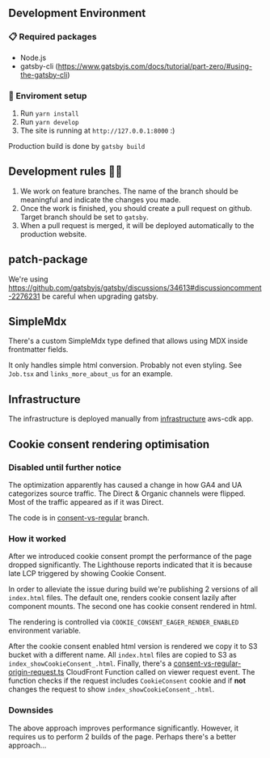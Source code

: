 ## Development Environment

### 📋 Required packages

- Node.js
- gatsby-cli (https://www.gatsbyjs.com/docs/tutorial/part-zero/#using-the-gatsby-cli)

### 🚀 Enviroment setup

1. Run `yarn install`
1. Run `yarn develop`
1. The site is running at `http://127.0.0.1:8000` :)

Production build is done by `gatsby build`

## Development rules 👮‍♂

1. We work on feature branches. The name of the branch should be meaningful and indicate the changes you made.
1. Once the work is finished, you should create a pull request on github. Target branch should be set to `gatsby`.
1. When a pull request is merged, it will be deployed automatically to the production website.

## patch-package

We're using https://github.com/gatsbyjs/gatsby/discussions/34613#discussioncomment-2276231
be careful when upgrading gatsby.

## SimpleMdx

There's a custom SimpleMdx type defined that allows
using MDX inside frontmatter fields.

It only handles simple html conversion. Probably not even styling.
See `Job.tsx` and `links_more_about_us` for an example.

## Infrastructure

The infrastructure is deployed manually from [infrastructure](infrastructure) aws-cdk app.

## Cookie consent rendering optimisation

### Disabled until further notice

The optimization apparently has caused a change in how GA4 and UA categorizes source traffic.
The Direct & Organic channels were flipped. Most of the traffic appeared as if it was Direct.

The code is in [consent-vs-regular](https://github.com/bright/new-www/tree/consent-vs-regular) branch.

### How it worked

After we introduced cookie consent prompt the performance of the page dropped significantly.
The Lighthouse reports indicated that it is because late LCP triggered by showing Cookie Consent.

In order to alleviate the issue during build we're publishing 2 versions of all `index.html` files.
The default one, renders cookie consent lazily after component mounts.
The second one has cookie consent rendered in html.

The rendering is controlled via `COOKIE_CONSENT_EAGER_RENDER_ENABLED` environment variable.

After the cookie consent enabled html version is rendered we copy it to S3 bucket with a different name.
All `index.html` files are copied to S3 as `index_showCookieConsent_.html`.
Finally, there's a [consent-vs-regular-origin-request.ts](infrastructure/lib/consent-vs-regular-origin-request.ts)
CloudFront Function called on viewer request event.
The function checks if the request includes `CookieConsent` cookie and if **not** changes the request to
show `index_showCookieConsent_.html`.

### Downsides

The above approach improves performance significantly. However, it requires us to perform 2 builds of the page.
Perhaps there's a better approach...
